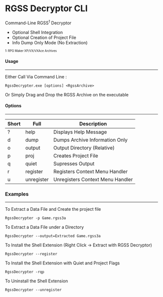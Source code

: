 RGSS Decryptor CLI
===================

Command-Line RGSS<sup>1</sup> Decryptor

* Optional Shell Integration
* Optional Creation of Project File
* Info Dump Only Mode (No Extraction)

<sub><sup>1: RPG Maker XP/VX/VXAce Archives</sup></sub>

#### **Usage**
----
Either Call Via Command Line :

	RgssDecrypter.exe [options] <RgssArchive>

Or Simply Drag and Drop the RGSS Archive on the executable


#### **Options**
---

|Short|Full       |Description                        |
|-----|-----------|-----------------------------------|
|?    |help       |Displays Help Message              |
|d    |dump       |Dumps Archive Information Only     |
|o    |output     |Output Directory (Relative)        |
|p    |proj       |Creates Project File               |
|q    |quiet      |Supresses Output                   |
|r    |register   |Registers Context Menu Handler     |
|u    |unregister |Unregisters Context Menu Handler   |


### **Examples**
---

To Extract a Data File and Create the project file

	RgssDecrypter -p Game.rgss3a

To Extract a Data File under a Directory

	RgssDecrypter --output=Extracted Game.rgss3a

To Install the Shell Extension (Right Click -> Extract with RGSS Decryptor)

	RgssDecrypter --register

To Install the Shell Extension with Quiet and Project Flags

	RgssDecrypter -rqp

To Uninstall the Shell Extension

	RgssDecrypter --unregister




